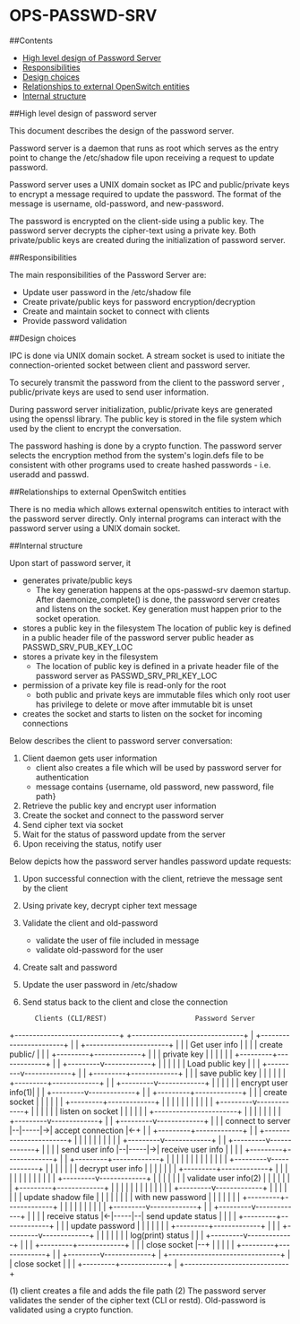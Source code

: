 OPS-PASSWD-SRV
=====

##Contents
- [High level design of Password Server](#high-level-design-of-password-server)
- [Responsibilities](#responsibilities)
- [Design choices](#design-choices)
- [Relationships to external OpenSwitch entities](#relationships-to-external-openswitch-entities)
- [Internal structure](#internal-structure)

##High level design of password server

This document describes the design of the password server.

Password server is a daemon that runs as root which serves as the entry point to change
the /etc/shadow file upon receiving a request to update password.

Password server uses a UNIX domain socket as IPC and public/private keys to encrypt
a message required to update the password. The format of the message is
username, old-password, and new-password.

The password is encrypted on the client-side using a public key.  The password server
decrypts the cipher-text using a private key. Both private/public keys are
created during the initialization of password server.

##Responsibilities

The main responsibilities of the Password Server are:

* Update user password in the /etc/shadow file
* Create private/public keys for password encryption/decryption
* Create and maintain socket to connect with clients
* Provide password validation

##Design choices

IPC is done via UNIX domain socket.  A stream socket is used to initiate
the connection-oriented socket between client and password server.

To securely transmit the password from the client to the password server ,
public/private keys are used to send user information.

During password server initialization, public/private keys are generated using
the openssl library.  The public key is stored in the file system which used
by the client to encrypt the conversation.

The password hashing is done by a crypto function.  The password server selects
the encryption method from the system's login.defs file to be consistent with
other programs used to create hashed passwords - i.e. useradd and passwd.

##Relationships to external OpenSwitch entities

There is no media which allows external openswitch entities to interact with
the password server directly.  Only internal programs can interact with
the password server using a UNIX domain socket.

##Internal structure

Upon start of password server, it
- generates private/public keys
  - The key generation happens at the ops-passwd-srv daemon startup. After
    daemonize_complete() is done, the password server creates and listens on
    the socket.  Key generation must happen prior to the socket operation.
- stores a public key in the filesystem
    The location of public key is defined in a public header file of
    the password server public header as PASSWD_SRV_PUB_KEY_LOC
- stores a private key in the filesystem
  - The location of public key is defined in a private header file of
    the password server as PASSWD_SRV_PRI_KEY_LOC
- permission of a private key file is read-only for the root
  - both public and private keys are immutable files which only root user has
    privilege to delete or move after immutable bit is unset
- creates the socket and starts to listen on the socket for incoming connections

Below describes the client to password server conversation:
1. Client daemon gets user information
   - client also creates a file which will be used by password server for
     authentication
   - message contains {username, old password, new password, file path}
2. Retrieve the public key and encrypt user information
3. Create the socket and connect to the password server
4. Send cipher text via socket
5. Wait for the status of password update from the server
6. Upon receiving the status, notify user

Below depicts how the password server handles password update requests:
1. Upon successful connection with the client, retrieve the message sent by the client
2. Using private key, decrypt cipher text message
3. Validate the client and old-password
   - validate the user of file included in message
   - validate old-password for the user
4. Create salt and password
5. Update the user password in /etc/shadow
6. Send status back to the client and close the connection

          Clients (CLI/REST)                      Password Server
+-----------------------------+     +-------------------------------+
|  +-----------------------+  |     |  +-----------------------+    |
|  |   Get user info       |  |     |  |  create public/       |    |
|  +---------+-------------+  |     |  |   private key         |    |
|            |                |     |  +---------+-------------+    |
|  +---------v-------------+  |     |            |                  |
|  |   Load public key     |  |     |  +---------v-------------+    |
|  +---------+-------------+  |     |  |  save public key      |    |
|            |                |     |  +---------+-------------+    |
|  +---------v-------------+  |     |            |                  |
|  |   encrypt user info(1)|  |     |  +---------v-------------+    |
|  +---------+-------------+  |     |  |    create socket      |    |
|            |                |     |  +---------+-------------+    |
|            |                |     |            |                  |
|            |                |     |  +---------v-------------+    |
|            |                |     |  |   listen on socket    |    |
|            |                |     |  +-----------------------+    |
|            |                |     |            |                  |
|  +---------v-------------+  |     |  +---------v-------------+    |
|  |   connect to server   |--|-----|->|   accept connection   |<-+ |
|  +---------+-------------+  |     |  +-----------------------+  | |
|            |                |     |            |                | |
|  +---------v-------------+  |     |  +---------v-------------+  | |
|  |    send user info     |--|-----|->|   receive user info   |  | |
|  +---------+-------------+  |     |  +---------+-------------+  | |
|            |                |     |            |                | |
|            |                |     |  +---------v-------------+  | |
|            |                |     |  |   decrypt user info   |  | |
|            |                |     |  +---------+-------------+  | |
|            |                |     |            |                | |
|            |                |     |  +---------v-------------+  | |
|            |                |     |  | validate user info(2) |  | |
|            |                |     |  +---------+-------------+  | |
|            |                |     |            |                | |
|            |                |     |  +---------v-------------+  | |
|            |                |     |  | update shadow file    |  | |
|            |                |     |  |  with new password    |  | |
|            |                |     |  +---------+-------------+  | |
|            |                |     |            |                | |
|  +---------v-------------+  |     |  +---------v-------------+  | |
|  |   receive status      |<-|-----|--|  send update status   |  | |
|  +---------+-------------+  |     |  |    update password    |  | |
|            |                |     |  +---------+-------------+  | |
|  +---------v-------------+  |     |            |                | |
|  |   log(print) status   |  |     |  +---------v-------------+  | |
|  +---------+-------------+  |     |  |    close socket       |--+ |
|            |                |     |  +---------+-------------+    |
|  +---------v-------------+  |     +-------------------------------+
|  |    close socket       |  |
|  +---------+-------------+  |
+-----------------------------+

(1) client creates a file and adds the file path
(2) The password server validates the sender of the cipher text (CLI or restd).
    Old-password is validated using a crypto function.
